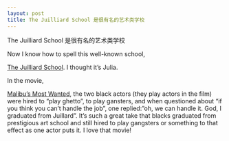 ```yaml
---
layout: post
title: The Juilliard School 是很有名的艺术类学校
---
```


The Juilliard School 是很有名的艺术类学校

Now I know how to spell this well-known school, 

[The Juilliard School](http://en.wikipedia.org/wiki/Juilliard_School). I thought it’s Julia.

In the movie, 

[Malibu’s Most Wanted](http://en.wikipedia.org/wiki/Malibu%27s_Most_Wanted), the two black actors (they play actors in the film) were hired to “play ghetto”, to play gansters, and when questioned about “if you think you can’t handle the job”, one replied:”oh, we can handle it. God, I graduated from Juillard”. It’s such a great take that blacks graduated from prestigious art school and still hired to play gangsters or something to that effect as one actor puts it. I love that movie!
